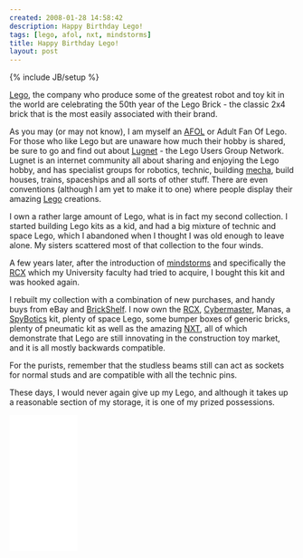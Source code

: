 ```yaml
---
created: 2008-01-28 14:58:42
description: Happy Birthday Lego!
tags: [lego, afol, nxt, mindstorms]
title: Happy Birthday Lego!
layout: post
---
```

{% include JB/setup %}

[Lego](/wiki/lego "The best known construction toy"), the company who produce some of the greatest robot and toy kit in the world are celebrating the 50th year of the Lego Brick - the classic 2x4 brick that is the most easily associated with their brand.

As you may (or may not know), I am myself an [AFOL](/wiki/afol.html "Adult Fan Of Lego") or Adult Fan Of Lego. For those who like Lego but are unaware how much their hobby is shared, be sure to go and find out about [Lugnet](/wiki/lugnet.html "Lego Users Group Network") - the Lego Users Group Network. Lugnet is an internet community all about sharing and enjoying the Lego hobby, and has specialist groups for robotics, technic, building [mecha](/wiki/mecha.html "Large Robotic Suits"), build houses, trains, spaceships and all sorts of other stuff. There are even conventions (although I am yet to make it to one) where people display their amazing [Lego](/wiki/lego.html "The best known construction toy") creations.

I own a rather large amount of Lego, what is in fact my second collection. I started building Lego kits as a kid, and had a big mixture of technic and space Lego, which I abandoned when I thought I was old enough to leave alone. My sisters scattered most of that collection to the four winds.

A few years later, after the introduction of [mindstorms](/wiki/mindstorms.html "A Robotic construction toy system from Lego") and specifically the [RCX](/wiki/lego_rcx.html "The Lego Robot Command Explorer") which my University faculty had tried to acquire, I bought this kit and was hooked again.

I rebuilt my collection with a combination of new purchases, and handy buys from eBay and [BrickShelf](/wiki/brickshelf.html "A gallery for Lego Creations"). I now own the [RCX](/wiki/lego_rcx.html "The Lego Robot Command Explorer"), [Cybermaster](/wiki/cybermaster "CyberMaster"), Manas, a [SpyBotics](/wiki/spybotics.html "Lego Programmable robot kits") kit, plenty of space Lego, some bumper boxes of generic bricks, plenty of pneumatic kit as well as the amazing [NXT](/wiki/nxt.html "Legos NeXT generation robotics kit"), all of which demonstrate that Lego are still innovating in the construction toy market, and it is all mostly backwards compatible.

For the purists, remember that the studless beams still can act as sockets for normal studs and are compatible with all the technic pins.

These days, I would never again give up my Lego, and although it takes up a reasonable section of my storage, it is one of my prized possessions.

<iframe style="width:120px;height:240px;" marginwidth="0" marginheight="0" scrolling="no" frameborder="0" src="//ws-eu.amazon-adsystem.com/widgets/q?ServiceVersion=20070822&OneJS=1&Operation=GetAdHtml&MarketPlace=GB&source=ss&ref=as_ss_li_til&ad_type=product_link&tracking_id=orionrobots-21&language=en_GB&marketplace=amazon&region=GB&placement=B082WD5YV9&asins=B082WD5YV9&linkId=e40e6e6802507d8646f3131923f1dea1&show_border=true&link_opens_in_new_window=true"></iframe><!-- lego mindstorms review 2021 -->
